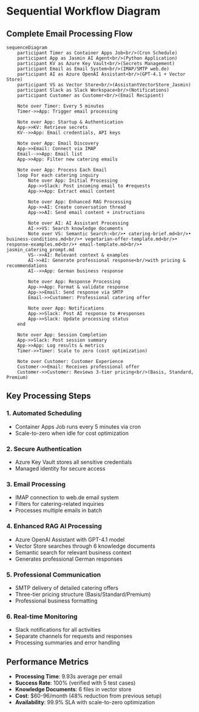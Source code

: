 # Sequential Workflow Diagram

## Complete Email Processing Flow

```mermaid
sequenceDiagram
    participant Timer as Container Apps Job<br/>(Cron Schedule)
    participant App as Jasmin AI Agent<br/>(Python Application)
    participant KV as Azure Key Vault<br/>(Secrets Management)
    participant Email as Email System<br/>(IMAP/SMTP web.de)
    participant AI as Azure OpenAI Assistant<br/>(GPT-4.1 + Vector Store)
    participant VS as Vector Store<br/>(AssistantVectorStore_Jasmin)
    participant Slack as Slack Workspace<br/>(Notifications)
    participant Customer as Customer<br/>(Email Recipient)

    Note over Timer: Every 5 minutes
    Timer->>App: Trigger email processing
    
    Note over App: Startup & Authentication
    App->>KV: Retrieve secrets
    KV-->>App: Email credentials, API keys
    
    Note over App: Email Discovery
    App->>Email: Connect via IMAP
    Email-->>App: Email list
    App->>App: Filter new catering emails
    
    Note over App: Process Each Email
    loop For each catering inquiry
        Note over App: Initial Processing
        App->>Slack: Post incoming email to #requests
        App->>App: Extract email content
        
        Note over App: Enhanced RAG Processing
        App->>AI: Create conversation thread
        App->>AI: Send email content + instructions
        
        Note over AI: AI Assistant Processing
        AI->>VS: Search knowledge documents
        Note over VS: Semantic Search:<br/>• catering-brief.md<br/>• business-conditions.md<br/>• vegetarian-offer-template.md<br/>• response-examples.md<br/>• email-template.md<br/>• jasmin_catering_prompt.md
        VS-->>AI: Relevant context & examples
        AI->>AI: Generate professional response<br/>with pricing & recommendations
        AI-->>App: German business response
        
        Note over App: Response Processing
        App->>App: Format & validate response
        App->>Email: Send response via SMTP
        Email->>Customer: Professional catering offer
        
        Note over App: Notifications
        App->>Slack: Post AI response to #responses
        App->>Slack: Update processing status
    end
    
    Note over App: Session Completion
    App->>Slack: Post session summary
    App->>App: Log results & metrics
    Timer->>Timer: Scale to zero (cost optimization)
    
    Note over Customer: Customer Experience
    Customer->>Email: Receives professional offer
    Customer->>Customer: Reviews 3-tier pricing<br/>(Basis, Standard, Premium)
```

## Key Processing Steps

### 1. **Automated Scheduling**
- Container Apps Job runs every 5 minutes via cron
- Scale-to-zero when idle for cost optimization

### 2. **Secure Authentication** 
- Azure Key Vault stores all sensitive credentials
- Managed identity for secure access

### 3. **Email Processing**
- IMAP connection to web.de email system
- Filters for catering-related inquiries
- Processes multiple emails in batch

### 4. **Enhanced RAG AI Processing**
- Azure OpenAI Assistant with GPT-4.1 model
- Vector Store searches through 6 knowledge documents
- Semantic search for relevant business context
- Generates professional German responses

### 5. **Professional Communication**
- SMTP delivery of detailed catering offers
- Three-tier pricing structure (Basis/Standard/Premium)
- Professional business formatting

### 6. **Real-time Monitoring**
- Slack notifications for all activities
- Separate channels for requests and responses
- Processing summaries and error handling

## Performance Metrics

- **Processing Time**: 9.93s average per email
- **Success Rate**: 100% (verified with 5 test cases)
- **Knowledge Documents**: 6 files in vector store
- **Cost**: $60-96/month (48% reduction from previous setup)
- **Availability**: 99.9% SLA with scale-to-zero optimization